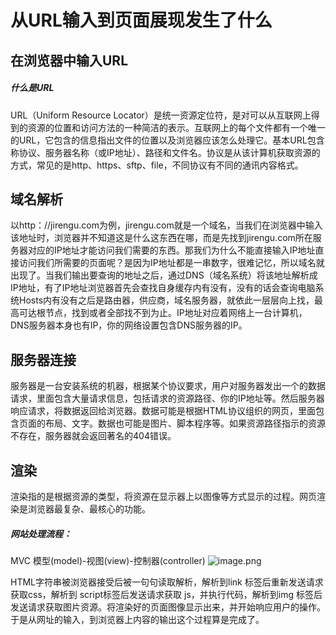# 从URL输入到页面展现发生了什么
## 在浏览器中输入URL 

##### 什么是URL

URL（Uniform Resource Locator）是统一资源定位符，是对可以从互联网上得到的资源的位置和访问方法的一种简洁的表示。互联网上的每个文件都有一个唯一的URL，它包含的信息指出文件的位置以及浏览器应该怎么处理它。基本URL包含称协议、服务器名称（或IP地址）、路径和文件名。协议是从该计算机获取资源的方式，常见的是http、https、sftp、file，不同协议有不同的通讯内容格式。

## 域名解析

 以http：//jirengu.com为例，jirengu.com就是一个域名，当我们在浏览器中输入该地址时，浏览器并不知道这是什么这东西在哪，而是先找到jirengu.com所在服务器对应的IP地址才能访问我们需要的东西。那我们为什么不能直接输入IP地址直接访问我们所需要的页面呢？是因为IP地址都是一串数字，很难记忆，所以域名就出现了。当我们输出要查询的地址之后，通过DNS（域名系统）将该地址解析成IP地址，有了IP地址浏览器首先会查找自身缓存内有没有，没有的话会查询电脑系统Hosts内有没有之后是路由器，供应商，域名服务器，就依此一层层向上找，最高可达根节点，找到或者全部找不到为止。IP地址对应着网络上一台计算机，DNS服务器本身也有IP，你的网络设置包含DNS服务器的IP。

## 服务器连接

 服务器是一台安装系统的机器，根据某个协议要求，用户对服务器发出一个的数据请求，里面包含大量请求信息，包括请求的资源路径、你的IP地址等。然后服务器响应请求，将数据返回给浏览器。数据可能是根据HTML协议组织的网页，里面包含页面的布局、文字。数据也可能是图片、脚本程序等。如果资源路径指示的资源不存在，服务器就会返回著名的404错误。

## 渲染

渲染指的是根据资源的类型，将资源在显示器上以图像等方式显示的过程。网页渲染是浏览器最复杂、最核心的功能。
 
##### 网站处理流程：
MVC 模型(model)-视图(view)-控制器(controller)
![image.png](http://upload-images.jianshu.io/upload_images/5974487-e9e5d3bffa8d1049.png?imageMogr2/auto-orient/strip%7CimageView2/2/w/1240)


HTML字符串被浏览器接受后被一句句读取解析，解析到link 标签后重新发送请求获取css，解析到 script标签后发送请求获取 js，并执行代码，解析到img 标签后发送请求获取图片资源。将渲染好的页面图像显示出来，并开始响应用户的操作。于是从网址的输入，到浏览器上内容的输出这个过程算是完成了。
